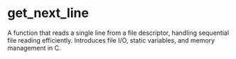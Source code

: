 # get_next_line
A function that reads a single line from a file descriptor, handling sequential file reading efficiently. Introduces file I/O, static variables, and memory management in C.
